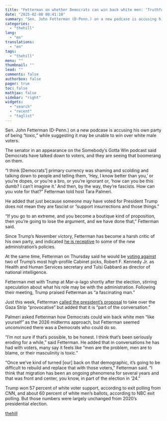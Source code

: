 ```yaml
---
title: "Fetterman on whether Democrats can win back white men: ‘Truthfully, I’m not sure’"
date: "2025-02-08 00:41:10"
summary: "Sen. John Fetterman (D-Penn.) on a new podcase is accusing his own party of being “toxic,” while suggesting it may be unable to win over white male voters. The senator in an appearance on the Somebody’s Gotta Win podcast said Democrats have talked down to voters, and they are seeing..."
categories:
  - "thehill"
lang:
  - "en"
translations:
  - "en"
tags:
  - "thehill"
menu: ""
thumbnail: ""
lead: ""
comments: false
authorbox: false
pager: true
toc: false
mathjax: false
sidebar: "right"
widgets:
  - "search"
  - "recent"
  - "taglist"
---
```


Sen. John Fetterman (D-Penn.) on a new podcase is accusing his own party of being “toxic,” while suggesting it may be unable to win over white male voters.

The senator in an appearance on the Somebody’s Gotta Win podcast said Democrats have talked down to voters, and they are seeing that boomerang on them.

“I think [Democrats’] primary currency was shaming and scolding and talking down to people and telling them, ‘Hey, I know better than you,’ or you’re dopes, or you’re a bro, or you’re ignorant or, ‘how can you be this dumb? I can’t imagine it.’ And then, by the way, they’re fascists. How can you vote for that?” Fetterman told host Tara Palmeri.

He added that just because someone may have voted for President Trump does not mean they are fascist or “support insurrections and those things.”

“If you go to an extreme, and you become a boutique kind of proposition, then you’re going to lose the argument, and we have done that,” Fetterman said.

Since Trump’s November victory, Fetterman has become a harsh critic of his own party, and indicated [he is receptive](https://thehill.com/homenews/campaign/5087373-fetterman-trump-motives-dems/) to some of the new administration’s policies.

At the same time, Fetterman on Thursday said he would be [voting against](https://thehill.com/homenews/senate/5132498-sen-john-fetterman-vote-against-trump-cabinet-nominees/) two of Trump’s most high-profile Cabinet picks, Robert F. Kennedy Jr. as Health and Human Services secretary and Tulsi Gabbard as director of national intelligence.

Fetterman met with Trump at Mar-a-lago shortly after the election, stirring speculation about what his role may be with the administration. Following their meeting, Trump praised Fetterman as “a fascinating man.”

Just this week, Fetterman [called the president’s proposal](https://thehill.com/homenews/senate/5128425-john-fetterman-donald-trump-gaza-takeover-idea/) to take over the Gaza Strip “provocative” but added that it is “part of the conversation.”

Palmeri asked Fetterman how Democrats could win back white men “like yourself” as the 2026 midterms approach, but Fetterman seemed unconvinced there was a Democrats who could do so.

“I’m not sure if that’s possible, to be honest. I think that’s been seriously eroding for a while,” said Fetterman. He added that in conversations he has had with voters, many say it feels like “men are the problem, men are to blame, or their masculinity is toxic.”

“Once we’ve kind of turned [our] back on that demographic, it’s going to be difficult to rebuild and replace that with those voters,” Fetterman said. “I think that migration has been an ongoing phenomena for several years and that was front and center, you know, in part of the election in ’24.”

Trump won 57 percent of white voter support, according to exit polling from CNN, and about 60 percent of white men’s ballots, according to NBC exit polling. But those numbers were largely unchanged from 2020’s presidential election.

[thehill](https://thehill.com/policy/5132819-sen-john-fetterman-criticizes-democrats/)
